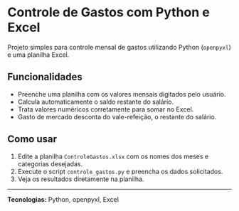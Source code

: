 # Controle de Gastos com Python e Excel

Projeto simples para controle mensal de gastos utilizando Python (`openpyxl`) e uma planilha Excel.

## Funcionalidades

- Preenche uma planilha com os valores mensais digitados pelo usuário.
- Calcula automaticamente o saldo restante do salário.
- Trata valores numéricos corretamente para somar no Excel.
- Gasto de mercado desconta do vale-refeição, o restante do salário.

## Como usar

1. Edite a planilha `ControleGastos.xlsx` com os nomes dos meses e categorias desejadas.
2. Execute o script `controle_gastos.py` e preencha os dados solicitados.
3. Veja os resultados diretamente na planilha.

---

**Tecnologias:** Python, openpyxl, Excel

